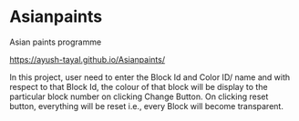 # Asianpaints
Asian paints programme

https://ayush-tayal.github.io/Asianpaints/

In this project, user need to enter the Block Id and Color ID/ name and with respect to that Block Id, the colour of that block will be display to the particular block number on clicking Change Button.
On clicking reset button, everything will be reset i.e., every Block will become transparent.
